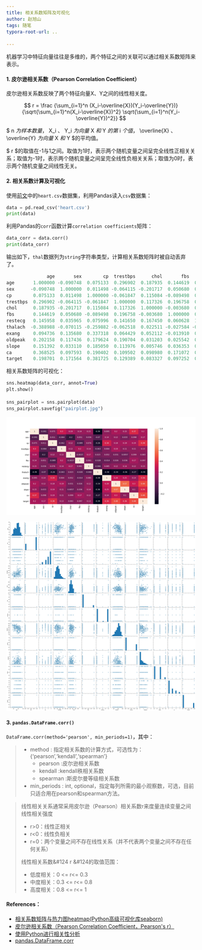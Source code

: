 ```yaml
---
title: 相关系数矩阵及可视化
author: 赵旭山
tags: 随笔
typora-root-url: ..

---
```




机器学习中特征向量往往是多维的，两个特征之间的关联可以通过相关系数矩阵来表示。

#### 1. 皮尔逊相关系数（Pearson Correlation Coefficient）

皮尔逊相关系数反映了两个特征向量X、Y之间的线性相关度。

$$ r = \frac {\sum_{i=1}^n (X_i-\overline{X})(Y_i-\overline{Y})}{\sqrt{\sum_{i=1}^n(X_i-\overline{X})^2} \sqrt{\sum_{i=1}^n(Y_i-\overline{Y})^2}} $$

$ n $为样本数量，$ X_i $、$ Y_i $为向量$ X $和$ Y $的第$ i $个值，$ \overline{X} $、$ \overline{Y} $为向量$ X $和$ Y $的平均值。

$ r $的取值在-1与1之间。取值为1时，表示两个随机变量之间呈完全线性正相关关系；取值为-1时，表示两个随机变量之间呈完全线性负相关关系；取值为0时，表示两个随机变量之间线性无关。

#### 2. 相关系数计算及可视化

使用[前文](https://yuwenxianglong.github.io/2020/04/05/TensorFlow%E4%B9%8B%E7%89%B9%E5%BE%81%E5%A4%84%E7%90%86%E5%92%8Cfeature_column.html)中的`heart.csv`数据集，利用Pandas读入`csv`数据集：

```python
data = pd.read_csv('heart.csv')
print(data)
```

利用Pandas的`corr`函数计算`correlation coefficients`矩阵：

```python
data_corr = data.corr()
print(data_corr)
```

输出如下，`thal`数据列为`string`字符串类型，计算相关系数矩阵时被自动丢弃了。

```python
               age       sex        cp  trestbps      chol       fbs   restecg   thalach     exang   oldpeak     slope        ca    target
age       1.000000 -0.090748  0.075133  0.296902  0.187935  0.144619  0.145958 -0.388988  0.094736  0.202158  0.151392  0.368525  0.198701
sex      -0.090748  1.000000  0.011498 -0.064115 -0.201717  0.050680  0.035965 -0.070115  0.135680  0.117436  0.033110  0.097593  0.171564
cp        0.075133  0.011498  1.000000 -0.061847  0.115084 -0.089498  0.075996 -0.259882  0.337318  0.179624  0.185050  0.190402  0.381725
trestbps  0.296902 -0.064115 -0.061847  1.000000  0.117326  0.196758  0.141650 -0.062518  0.064429  0.190704  0.113976  0.109502  0.129389
chol      0.187935 -0.201717  0.115084  0.117326  1.000000 -0.003680  0.167450  0.022511  0.052112  0.031203  0.005746  0.098980  0.083327
fbs       0.144619  0.050680 -0.089498  0.196758 -0.003680  1.000000  0.060628 -0.027584 -0.013910  0.025542  0.036353  0.171072  0.097252
restecg   0.145958  0.035965  0.075996  0.141650  0.167450  0.060628  1.000000 -0.065701  0.085440  0.115534  0.139777  0.121652  0.126169
thalach  -0.388988 -0.070115 -0.259882 -0.062518  0.022511 -0.027584 -0.065701  1.000000 -0.379367 -0.340969 -0.361260 -0.270660 -0.386459
exang     0.094736  0.135680  0.337318  0.064429  0.052112 -0.013910  0.085440 -0.379367  1.000000  0.278189  0.245470  0.138042  0.361026
oldpeak   0.202158  0.117436  0.179624  0.190704  0.031203  0.025542  0.115534 -0.340969  0.278189  1.000000  0.566642  0.298974  0.475324
slope     0.151392  0.033110  0.185050  0.113976  0.005746  0.036353  0.139777 -0.361260  0.245470  0.566642  1.000000  0.101242  0.359572
ca        0.368525  0.097593  0.190402  0.109502  0.098980  0.171072  0.121652 -0.270660  0.138042  0.298974  0.101242  1.000000  0.476613
target    0.198701  0.171564  0.381725  0.129389  0.083327  0.097252  0.126169 -0.386459  0.361026  0.475324  0.359572  0.476613  1.000000
```

相关系数矩阵的可视化：

```python
sns.heatmap(data_corr, annot=True)
plt.show()

sns_pairplot = sns.pairplot(data)
sns_pairplot.savefig("pairplot.jpg")
```



![](/assets/images/correlationCoefficientsHeatmap202004071446.jpg)



![](/assets/images/correlationCoefficientsPairplot202004071623.jpg)

#### 3. `pandas.DataFrame.corr()`

`DataFrame.corr(method='pearson', min_periods=1)`，其中：

> - method : 指定相关系数的计算方式，可选性为：{‘pearson’,‘kendall’,‘spearman’}      
>   - pearson :皮尔逊相关系数        
>   - kendall :kendall秩相关系数        
>   - spearman :斯皮尔曼等级相关系数        
> - min_periods : int, optional，指定每列所需的最小观察数，可选，目前只适合用在pearson和spearman方法。

> 线性相关关系通常采用皮尔逊（Pearson）相关系数r来度量连续变量之间线性相关强度
>
> - r>0：线性正相关
> - r<0：线性负相关
> - r=0：两个变量之间不存在线性关系（并不代表两个变量之间不存在任何关系）
>
> 线性相关系数&#124 r &#124的取值范围：
>
> - 低度相关：0 <= r<= 0.3
> - 中度相关：0.3 <= r<= 0.8
> - 高度相关：0.8 <= r<= 1

#### References：

* [相关系数矩阵与热力图heatmap(Python高级可视化库seaborn)](https://blog.csdn.net/cymy001/article/details/79576019)
* [皮尔逊相关系数（Pearson Correlation Coefficient，Pearson's r）](https://www.cnblogs.com/HuZihu/p/10183502.html)
* [使用Python进行相关性分析](https://www.codercto.com/a/26515.html)
* [pandas.DataFrame.corr](https://pandas.pydata.org/pandas-docs/stable/reference/api/pandas.DataFrame.corr.html)

